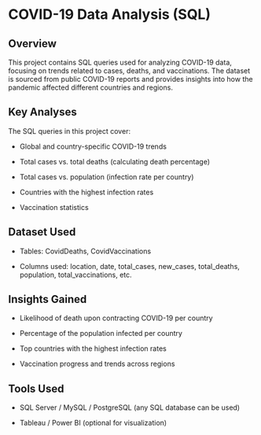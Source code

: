 # COVID-19 Data Analysis (SQL)
## Overview
This project contains SQL queries used for analyzing COVID-19 data, focusing on trends related to cases, deaths, and vaccinations. The dataset is sourced from public COVID-19 reports and provides insights into how the pandemic affected different countries and regions.
## Key Analyses
The SQL queries in this project cover:

- Global and country-specific COVID-19 trends

- Total cases vs. total deaths (calculating death percentage)

- Total cases vs. population (infection rate per country)

- Countries with the highest infection rates

- Vaccination statistics
## Dataset Used
- Tables: CovidDeaths, CovidVaccinations

- Columns used: location, date, total_cases, new_cases, total_deaths, population, total_vaccinations, etc.
## Insights Gained
- Likelihood of death upon contracting COVID-19 per country

- Percentage of the population infected per country

- Top countries with the highest infection rates

- Vaccination progress and trends across regions
## Tools Used
- SQL Server / MySQL / PostgreSQL (any SQL database can be used)

- Tableau / Power BI (optional for visualization)

